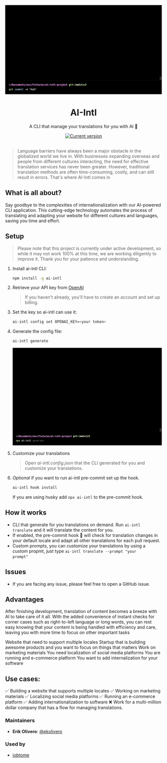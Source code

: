<div align="center">
  <div>
    <img src=".github/show.gif" alt="AI Commits"/>
    <h1 align="center">AI-Intl</h1>
  </div>
	<p>A CLI that manage your translations for you with AI 🚀</p>
	<a href="https://www.npmjs.com/package/ai-intl"><img src="https://img.shields.io/npm/v/ai-intl" alt="Current version"></a>
</div>

</br>

> Language barriers have always been a major obstacle in the globalized world we live in. With businesses expanding overseas and people from different cultures interacting, the need for effective translation services has never been greater. However, traditional translation methods are often time-consuming, costly, and can still result in errors. That's where AI-Intl comes in

## What is all about?

Say goodbye to the complexities of internationalization with our AI-powered CLI application. This cutting-edge technology automates the process of translating and adapting your website for different cultures and languages, saving you time and effort.

## Setup

> Please note that this project is currently under active development, so while it may not work 100% at this time, we are working diligently to improve it. Thank you for your patience and understanding.

1. Install ai-intl CLI:

   ```sh
   npm install -g ai-intl
   ```

2. Retrieve your API key from [OpenAI](https://platform.openai.com/account/api-keys)

   > If you haven't already, you'll have to create an account and set up billing.

3. Set the key so ai-intl can use it:

   ```sh
   ai-intl config set OPENAI_KEY=<your token>
   ```

4. Generate the config file:

   ```sh
   ai-intl generate
   ```

   ![ai-intl generate cli](.github/cli-demo.gif "ai-intl generate cli")

5. Customize your translations

   > Open _ai-intl.config.json_ that the CLI generated for you and customize your translations.

6. _Optional_ if you want to run ai-intl pre-commit set up the hook.

   ```sh
   ai-intl hook install
   ```

   If you are using husky add <code>npx ai-intl</code> to the pre-commit hook.

## How it works

- CLI that generate for you translations on demand. Run <code>ai-intl translate</code> and it will translate the content for you.
- If enabled, the pre-commit hook 🚀 will check for translation changes in your default locale and adapt all other translations for each pull request.
- Custom prompts, you can customize your translations by using a _custom_ propmt, just type <code>ai-intl translate --prompt "your prompt" </code>

## Issues

- If you are facing any issue, please feel free to open a GitHub issue.

## Advantages

After finishing development, translation of content becomes a breeze with AI to take care of it all. With the added convenience of instant checks for corner cases such as right-to-left language or long words, you can rest easy knowing that your content is being handled with efficiency and care, leaving you with more time to focus on other important tasks

Website that need to support multiple locales
Startup that is building awesome products and you want to focus on things that matters
Work on marketing materials
You need localization of social media platforms
You are running and e-commerce platform
You want to add internalization for your software

## Use cases:

:white_check_mark: Building a website that supports multiple locales
:white_check_mark: Working on marketing materials
:white_check_mark: Localizing social media platforms
:white_check_mark: Running an e-commerce platform
:white_check_mark: Adding internationalization to software
:x: Work for a multi-million dollar company that has a flow for managing translations.

### Maintainers

- **Erik Olivero**: [@ekolivero](https://github.com/erik18xk)

### Used by

- [jobtome](https://us.p3.jobtome.com)
